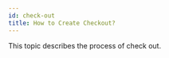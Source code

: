 ```yaml
---
id: check-out
title: How to Create Checkout?
---
```


This topic describes the process of check out.